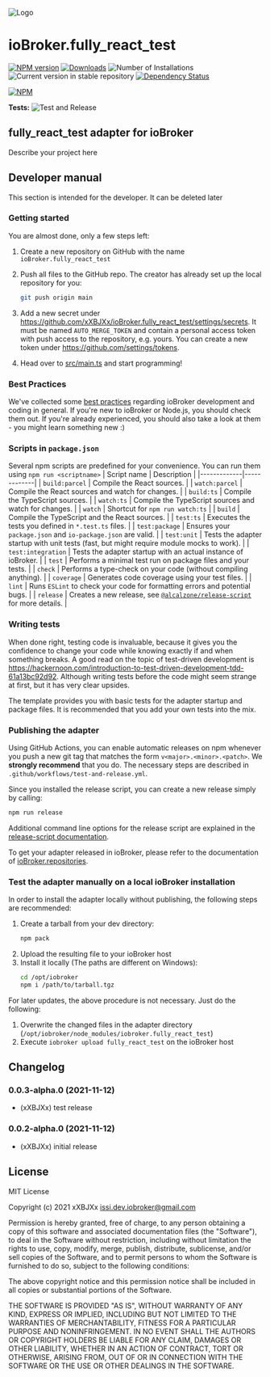 ![Logo](admin/fully_react_test.png)

# ioBroker.fully_react_test

[![NPM version](https://img.shields.io/npm/v/iobroker.fully_react_test.svg)](https://www.npmjs.com/package/iobroker.fully_react_test)
[![Downloads](https://img.shields.io/npm/dm/iobroker.fully_react_test.svg)](https://www.npmjs.com/package/iobroker.fully_react_test)
![Number of Installations](https://iobroker.live/badges/fully_react_test-installed.svg)
![Current version in stable repository](https://iobroker.live/badges/fully_react_test-stable.svg)
[![Dependency Status](https://img.shields.io/david/xXBJXx/iobroker.fully_react_test.svg)](https://david-dm.org/xXBJXx/iobroker.fully_react_test)

[![NPM](https://nodei.co/npm/iobroker.fully_react_test.png?downloads=true)](https://nodei.co/npm/iobroker.fully_react_test/)

**Tests:** ![Test and Release](https://github.com/xXBJXx/ioBroker.fully_react_test/workflows/Test%20and%20Release/badge.svg)

## fully_react_test adapter for ioBroker

Describe your project here

## Developer manual

This section is intended for the developer. It can be deleted later

### Getting started

You are almost done, only a few steps left:

1. Create a new repository on GitHub with the name `ioBroker.fully_react_test`

1. Push all files to the GitHub repo. The creator has already set up the local repository for you:
   ```bash
   git push origin main
   ```
1. Add a new secret under https://github.com/xXBJXx/ioBroker.fully_react_test/settings/secrets. It must be named `AUTO_MERGE_TOKEN` and contain a
   personal access token with push access to the repository, e.g. yours. You can create a new token under https://github.com/settings/tokens.

1. Head over to [src/main.ts](src/main.ts) and start programming!

### Best Practices

We've collected some [best practices](https://github.com/ioBroker/ioBroker.repositories#development-and-coding-best-practices) regarding ioBroker
development and coding in general. If you're new to ioBroker or Node.js, you should check them out. If you're already experienced, you should also
take a look at them - you might learn something new :)

### Scripts in `package.json`

Several npm scripts are predefined for your convenience. You can run them using `npm run <scriptname>`
| Script name | Description | |-------------|-------------| | `build:parcel` | Compile the React sources. | | `watch:parcel` | Compile the React
sources and watch for changes. | | `build:ts` | Compile the TypeScript sources. | | `watch:ts` | Compile the TypeScript sources and watch for changes.
| | `watch` | Shortcut for `npm run watch:ts` | | `build` | Compile the TypeScript and the React sources. | | `test:ts` | Executes the tests you
defined in `*.test.ts` files. | | `test:package` | Ensures your `package.json` and `io-package.json` are valid. | | `test:unit` | Tests the adapter
startup with unit tests (fast, but might require module mocks to work). | | `test:integration` | Tests the adapter startup with an actual instance of
ioBroker. | | `test` | Performs a minimal test run on package files and your tests. | | `check` | Performs a type-check on your code (without
compiling anything). | | `coverage` | Generates code coverage using your test files. | | `lint` | Runs `ESLint` to check your code for formatting
errors and potential bugs. | | `release` | Creates a new release, see [`@alcalzone/release-script`](https://github.com/AlCalzone/release-script#usage)
for more details. |

### Writing tests

When done right, testing code is invaluable, because it gives you the confidence to change your code while knowing exactly if and when something
breaks. A good read on the topic of test-driven development is https://hackernoon.com/introduction-to-test-driven-development-tdd-61a13bc92d92.
Although writing tests before the code might seem strange at first, but it has very clear upsides.

The template provides you with basic tests for the adapter startup and package files. It is recommended that you add your own tests into the mix.

### Publishing the adapter

Using GitHub Actions, you can enable automatic releases on npm whenever you push a new git tag that matches the form
`v<major>.<minor>.<patch>`. We **strongly recommend** that you do. The necessary steps are described in `.github/workflows/test-and-release.yml`.

Since you installed the release script, you can create a new release simply by calling:

```bash
npm run release
```

Additional command line options for the release script are explained in the
[release-script documentation](https://github.com/AlCalzone/release-script#command-line).

To get your adapter released in ioBroker, please refer to the documentation
of [ioBroker.repositories](https://github.com/ioBroker/ioBroker.repositories#requirements-for-adapter-to-get-added-to-the-latest-repository).

### Test the adapter manually on a local ioBroker installation

In order to install the adapter locally without publishing, the following steps are recommended:

1. Create a tarball from your dev directory:
   ```bash
   npm pack
   ```
1. Upload the resulting file to your ioBroker host
1. Install it locally (The paths are different on Windows):
   ```bash
   cd /opt/iobroker
   npm i /path/to/tarball.tgz
   ```

For later updates, the above procedure is not necessary. Just do the following:

1. Overwrite the changed files in the adapter directory (`/opt/iobroker/node_modules/iobroker.fully_react_test`)
1. Execute `iobroker upload fully_react_test` on the ioBroker host

## Changelog

<!--
	Placeholder for the next version (at the beginning of the line):
	### **WORK IN PROGRESS**
-->
### 0.0.3-alpha.0 (2021-11-12)

* (xXBJXx) test release

### 0.0.2-alpha.0 (2021-11-12)

* (xXBJXx) initial release

## License

MIT License

Copyright (c) 2021 xXBJXx <issi.dev.iobroker@gmail.com>

Permission is hereby granted, free of charge, to any person obtaining a copy of this software and associated documentation files (the "Software"), to
deal in the Software without restriction, including without limitation the rights to use, copy, modify, merge, publish, distribute, sublicense, and/or
sell copies of the Software, and to permit persons to whom the Software is furnished to do so, subject to the following conditions:

The above copyright notice and this permission notice shall be included in all copies or substantial portions of the Software.

THE SOFTWARE IS PROVIDED "AS IS", WITHOUT WARRANTY OF ANY KIND, EXPRESS OR IMPLIED, INCLUDING BUT NOT LIMITED TO THE WARRANTIES OF MERCHANTABILITY,
FITNESS FOR A PARTICULAR PURPOSE AND NONINFRINGEMENT. IN NO EVENT SHALL THE AUTHORS OR COPYRIGHT HOLDERS BE LIABLE FOR ANY CLAIM, DAMAGES OR OTHER
LIABILITY, WHETHER IN AN ACTION OF CONTRACT, TORT OR OTHERWISE, ARISING FROM, OUT OF OR IN CONNECTION WITH THE SOFTWARE OR THE USE OR OTHER DEALINGS
IN THE SOFTWARE.